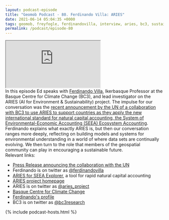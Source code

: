 ```yaml
--- 
layout: podcast-episode
title: "Geomob Podcast - 80. Ferdinando Villa: ARIES"
date: 2021-06-14 05:04:35 +0000
tags: geomob, freyfogle, ferdinandovilla, interview, aries, bc3, sustainability
permalink: /podcast/episode-80
---
```


<iframe class="castos-iframe-player" src="https://5e2e9055a029d5-78101471.castos.com/player/480259"></iframe>

<div class="pt20">
In this episode Ed speaks with <a href="https://twitter.com/ferdinandovilla">Ferdinando Villa</a>, Ikerbasque Professor at the Basque Centre for Climate Change (BC3), and lead investigator on the ARIES (AI for Environment & Sustainability) project. The impulse for our conversation was the <a href="https://www.unep.org/news-and-stories/press-release/un-launches-first-artificial-intelligence-tool-rapid-natural-capital">recent announcement by the UN of a collaboration with BC3 to use ARIES to support countries as they apply the new international standard for natural capital accounting, the System of Environmental-Economic Accounting (SEEA) Ecosystem Accounting</a>. Ferdinando explains what exactly ARIES is, but then our conversation ranges more deeply, reflecting on building models and systems for environmental understanding in a world of where data sets are continually evolving. We then turn to the role that members of the geospatial community can play in encouraging a sustainable future.

</div>

<div class="pt20">
  Relevant links:
  <ul>
    <li class="pt10"><a href="https://www.unep.org/news-and-stories/press-release/un-launches-first-artificial-intelligence-tool-rapid-natural-capital">Press Release announcing the collaboration with the UN</a></li>  
    <li class="pt10">Ferdinando is on twitter as <a href="https://twitter.com/ferdinandovilla">@ferdinandovilla</a></li>
    <li class="pt10"><a href="https://aries.integratedmodelling.org/aries-for-seea-explorer/">ARIES for SEEA Explorer</a>, a tool for rapid natural capital accounting</li>
    <li class="pt10"><a href="https://aries.integratedmodelling.org/">ARIES project homepage</a></li>
    <li class="pt10">ARIES is on twitter as <a href="https://twitter.com/aries_project">@aries_project</a></li>
    <li class="pt10"><a href="https://www.bc3research.org">Basque Centre for Climate Change</a></li>
    <li class="pt10"><a href="https://www.bc3research.org/en/ferdinando_villa.html">Ferdinando's profile</a></li>
    <li class="pt10">BC3 is on twitter as <a href="https://twitter.com/bc3research">@bc3research</a></li>

  </ul>  
</div>

{% include podcast-hosts.html %}












